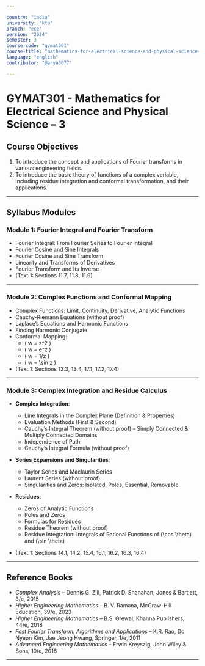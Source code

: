```yaml
---

country: "india"
university: "ktu"
branch: "ece"
version: "2024"
semester: 3
course-code: "gymat301"
course-title: "mathematics-for-electrical-science-and-physical-science-3"
language: "english"
contributor: "@arya3077"

---
```


# GYMAT301 - Mathematics for Electrical Science and Physical Science – 3

## Course Objectives

1. To introduce the concept and applications of Fourier transforms in various engineering fields.  
2. To introduce the basic theory of functions of a complex variable, including residue integration and conformal transformation, and their applications.  

---

## Syllabus Modules

### Module 1: Fourier Integral and Fourier Transform
- Fourier Integral: From Fourier Series to Fourier Integral  
- Fourier Cosine and Sine Integrals  
- Fourier Cosine and Sine Transform  
- Linearity and Transforms of Derivatives  
- Fourier Transform and Its Inverse  
- (Text 1: Sections 11.7, 11.8, 11.9)  

---

### Module 2: Complex Functions and Conformal Mapping
- Complex Functions: Limit, Continuity, Derivative, Analytic Functions  
- Cauchy-Riemann Equations (without proof)  
- Laplace’s Equations and Harmonic Functions  
- Finding Harmonic Conjugate  
- Conformal Mapping:  
  - \( w = z^2 \)  
  - \( w = e^z \)  
  - \( w = 1/z \)  
  - \( w = \sin z \)  
- (Text 1: Sections 13.3, 13.4, 17.1, 17.2, 17.4)  

---

### Module 3: Complex Integration and Residue Calculus  

- **Complex Integration**:  
  - Line Integrals in the Complex Plane (Definition & Properties)  
  - Evaluation Methods (First & Second)  
  - Cauchy’s Integral Theorem (without proof) – Simply Connected & Multiply Connected Domains  
  - Independence of Path  
  - Cauchy’s Integral Formula (without proof)  

- **Series Expansions and Singularities**:  
  - Taylor Series and Maclaurin Series  
  - Laurent Series (without proof)  
  - Singularities and Zeros: Isolated, Poles, Essential, Removable  

- **Residues**:  
  - Zeros of Analytic Functions  
  - Poles and Zeros  
  - Formulas for Residues  
  - Residue Theorem (without proof)  
  - Residue Integration: Integrals of Rational Functions of \(\cos \theta\) and \(\sin \theta\)  

- (Text 1: Sections 14.1, 14.2, 15.4, 16.1, 16.2, 16.3, 16.4)  

---

## Reference Books

- *Complex Analysis* – Dennis G. Zill, Patrick D. Shanahan, Jones & Bartlett, 3/e, 2015  
- *Higher Engineering Mathematics* – B. V. Ramana, McGraw-Hill Education, 39/e, 2023  
- *Higher Engineering Mathematics* – B.S. Grewal, Khanna Publishers, 44/e, 2018  
- *Fast Fourier Transform: Algorithms and Applications* – K.R. Rao, Do Nyeon Kim, Jae Jeong Hwang, Springer, 1/e, 2011  
- *Advanced Engineering Mathematics* – Erwin Kreyszig, John Wiley & Sons, 10/e, 2016  

---
